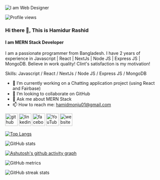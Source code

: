 ![I am Web Designer](https://i.ibb.co/MNv8QQ0/Screenshot-1.png)

![Profile views](https://gpvc.arturio.dev/HM-Webcoding)  

### Hi there 👋, This is Hamidur Rashid
#### I am MERN Stack Developer

I am a passionate programmer from Bangladesh. I have 2 years of experience in Javascript | React | NextJs | Node JS | Express JS | MongoDB. Believe in work quality! Clint's satisfaction is my motivation!

Skills: Javascript / React / NextJs / Node JS / Express JS / MongoDB 

- 🔭 I’m currently working on a Chatting application project (using React and Fairbase)
- 👯 I’m looking to collaborate on GitHub 
- 💬 Ask me about MERN Stack  
- 📫 How to reach me: hamidmonju01@gmail.com 


[<img src='https://cdn.jsdelivr.net/npm/simple-icons@3.0.1/icons/github.svg' alt='github' height='40'>](https://github.com/HM-Webcoding)  [<img src='https://cdn.jsdelivr.net/npm/simple-icons@3.0.1/icons/linkedin.svg' alt='linkedin' height='40'>](https://www.linkedin.com/in/hamid-monju-3b09001b5//)  [<img src='https://cdn.jsdelivr.net/npm/simple-icons@3.0.1/icons/facebook.svg' alt='facebook' height='40'>](https://www.facebook.com/hamid7075/)  [<img src='https://cdn.jsdelivr.net/npm/simple-icons@3.0.1/icons/youtube.svg' alt='YouTube' height='40'>](https://www.youtube.com/@h-mwebcoding2979)  [<img src='https://cdn.jsdelivr.net/npm/simple-icons@3.0.1/icons/icloud.svg' alt='website' height='40'>](https://hm-webcoding.github.io/Personal-website/)  

[![Top Langs](https://github-readme-stats.vercel.app/api/top-langs/?username=HM-Webcoding)](https://github.com/anuraghazra/github-readme-stats)

![GitHub stats](https://github-readme-stats.vercel.app/api?username=HM-Webcoding&show_icons=true&count_private=true)  

[![Ashutosh's github activity graph](https://github-readme-activity-graph.vercel.app/graph?username=HM-Webcoding&bg_color=0b293c&color=ff33f1&line=1c40d4&point=03b538&area=true&hide_border=true)](https://github.com/ashutosh00710/github-readme-activity-graph)

![GitHub metrics](https://metrics.lecoq.io/HM-Webcoding)  

![GitHub streak stats](https://streak-stats.demolab.com/?user=HM-Webcoding)  


